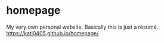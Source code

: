 # homepage

My very own personal website. Basically this is just a résumé.
https://kati0405.github.io/homepage/
